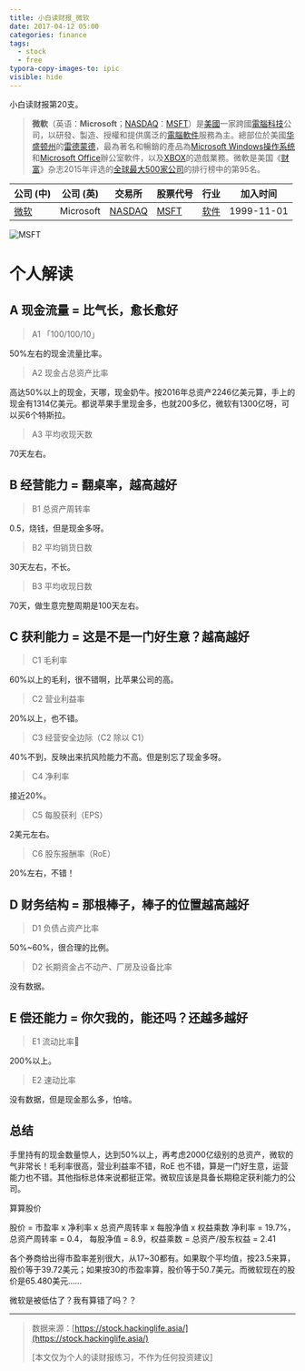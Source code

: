 ```yaml
---
title: 小白读财报_微软
date: 2017-04-12 05:00
categories: finance
tags:
  - stock
  - free
typora-copy-images-to: ipic
visible: hide
---
```


小白读财报第20支。

> **微軟**（英语：**Microsoft**；[NASDAQ](https://www.wikiwand.com/zh/%E7%BA%B3%E6%96%AF%E8%BE%BE%E5%85%8B)：[MSFT](http://www.nasdaq.com/symbol/msft)）是[美國](https://www.wikiwand.com/zh/%E7%BE%8E%E5%9C%8B)一家跨國[電腦](https://www.wikiwand.com/zh/%E9%9B%BB%E5%AD%90%E8%A8%88%E7%AE%97%E6%A9%9F)[科技](https://www.wikiwand.com/zh/%E7%A7%91%E6%8A%80)公司，以研發、製造、授權和提供廣泛的[電腦軟件](https://www.wikiwand.com/zh/%E9%9B%BB%E8%85%A6%E8%BB%9F%E9%AB%94)服務為主。總部位於美國[华盛顿州](https://www.wikiwand.com/zh/%E5%8D%8E%E7%9B%9B%E9%A1%BF%E5%B7%9E)的[雷德蒙德](https://www.wikiwand.com/zh/%E9%9B%B7%E5%BE%B7%E8%92%99%E5%BE%B7_(%E5%8D%8E%E7%9B%9B%E9%A1%BF%E5%B7%9E))，最為著名和暢銷的產品為[Microsoft Windows](https://www.wikiwand.com/zh/Microsoft_Windows)[操作系统](https://www.wikiwand.com/zh/%E6%93%8D%E4%BD%9C%E7%B3%BB%E7%BB%9F)和[Microsoft Office](https://www.wikiwand.com/zh/Microsoft_Office)辦公室軟件，以及[XBOX](https://www.wikiwand.com/zh/XBOX)的遊戲業務。微軟是美国《[财富](https://www.wikiwand.com/zh/%E8%B4%A2%E5%AF%8C)》杂志2015年评选的[全球最大500家公司](http://www.fortunechina.com/fortune500/c/2015-07/22/content_244435.htm)的排行榜中的第95名。

| 公司 (中)                                   | 公司 (英)    | 交易所                                      | 股票代号                                     | 行业                                       | 加入时间       |
| ---------------------------------------- | --------- | ---------------------------------------- | ---------------------------------------- | ---------------------------------------- | ---------- |
| [微软](https://www.wikiwand.com/zh/%E5%BE%AE%E8%BD%AF) | Microsoft | [NASDAQ](https://www.wikiwand.com/zh/%E7%BA%B3%E6%96%AF%E8%BE%BE%E5%85%8B) | [MSFT](http://www.nasdaq.com/symbol/msft) | [软件](https://www.wikiwand.com/zh/%E8%BD%AF%E4%BB%B6) | 1999-11-01 |

![MSFT](http://okgqgpbx3.bkt.clouddn.com/blog/2017-04-11-211539.png)

# 个人解读

## A 现金流量 = 比气长，愈长愈好

> A1 「100/100/10」

50%左右的现金流量比率。

> A2 现金占总资产比率

高达50%以上的现金，天哪，现金奶牛。按2016年总资产2246亿美元算，手上的现金有1314亿美元。都说苹果手里现金多，也就200多亿，微软有1300亿呀，可以买6个特斯拉。

> A3 平均收现天数

70天左右。

## B 经营能力 = 翻桌率，越高越好

> B1 总资产周转率

0.5，烧钱，但是现金多呀。

> B2 平均销货日数

30天左右，不长。

> B3 平均收现日数

70天，做生意完整周期是100天左右。

## C 获利能力 = 这是不是一门好生意？越高越好

> C1 毛利率

60%以上的毛利，很不错啊，比苹果公司的高。

> C2 营业利益率

20%以上，也不错。

> C3 经营安全边际（C2 除以 C1）

40%不到，反映出来抗风险能力不高。但是别忘了现金多呀。

> C4 净利率

接近20%。

> C5 每股获利（EPS）

2美元左右。

> C6 股东报酬率（RoE）

20%左右，不错！

## D 财务结构 = 那根棒子，棒子的位置越高越好

> D1 负债占资产比率

50%~60%，很合理的比例。

> D2 长期资金占不动产、厂房及设备比率

没有数据。

## E 偿还能力 = 你欠我的，能还吗？还越多越好

> E1 流动比率

200%以上。

> E2 速动比率

没有数据，但是现金那么多，怕啥。

## 总结

手里持有的现金数量惊人，达到50%以上，再考虑2000亿级别的总资产，微软的气非常长！毛利率很高，营业利益率不错，RoE 也不错，算是一门好生意，运营能力也不错。其他指标总体来说都挺正常。微软应该是具备长期稳定获利能力的公司。

算算股价

股价 = 市盈率 x 净利率 x 总资产周转率 x 每股净值 x 权益乘数
净利率 = 19.7%，总资产周转率 = 0.4， 每股净值 = 8.9，权益乘数 = 总资产/股东权益 = 2.41

各个券商给出得市盈率差别很大，从17~30都有。如果取个平均值，按23.5来算，股价等于39.72美元；如果按30的市盈率算，股价等于50.7美元。而微软现在的股价是65.480美元……

微软是被低估了？我有算错了吗？？

------

> 数据来源：[https://stock.hackinglife.asia/](https://stock.hackinglife.asia/)
>
> [本文仅为个人的读财报练习，不作为任何投资建议]